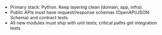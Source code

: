 - Primary stack: Python. Keep layering clean (domain, app, infra).
- Public APIs must have request/response schemas (OpenAPI/JSON Schema) and contract tests.
- All new modules must ship with unit tests; critical paths get integration tests.
